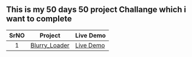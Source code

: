 <h2>This is my 50 days 50 project Challange which i want to complete</h2>

|  SrNO  | Project                                                                                                                     | Live Demo                                                                         |
| :-: | --------------------------------------------------------------------------------------------------------------------------- | --------------------------------------------------------------------------------- |
| 1 | [Blurry_Loader](https://github.com/GaneshParmar/50_Projects_Challange/Blurry_Loading) |[Live Demo](https://ganeshparmar.github.io/50_Projects_Challange/Blurry_Loading/)|
